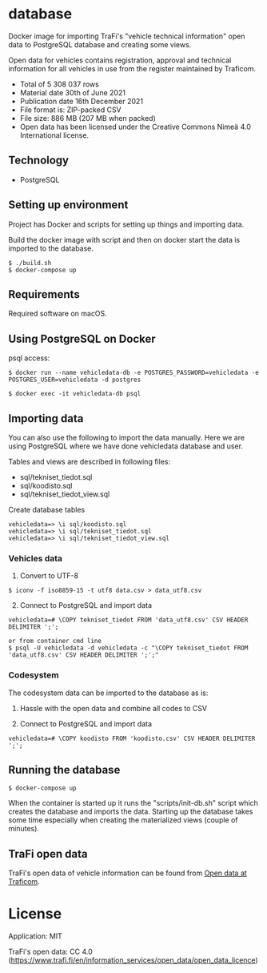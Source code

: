# database

Docker image for importing TraFi's "vehicle technical information" open data to PostgreSQL database and creating some views.

Open data for vehicles contains registration, approval and technical information for all vehicles in use from the register maintained by Traficom.

- Total of 5 308 037 rows
- Material date 30th of June 2021
- Publication date 16th December 2021
- File format is: ZIP-packed CSV
- File size: 886 MB (207 MB when packed)
- Open data has been licensed under the Creative Commons Nimeä 4.0 International license.

## Technology

- PostgreSQL

## Setting up environment

Project has Docker and scripts for setting up things and importing data.

Build the docker image with script and then on docker start the data is imported to the database.

```
$ ./build.sh
$ docker-compose up
```

## Requirements

Required software on macOS.

## Using PostgreSQL on Docker

psql access:

```
$ docker run --name vehicledata-db -e POSTGRES_PASSWORD=vehicledata -e POSTGRES_USER=vehicledata -d postgres

$ docker exec -it vehicledata-db psql
```

## Importing data

You can also use the following to import the data manually.
Here we are using PostgreSQL where we have done vehicledata database and user.

Tables and views are described in following files:

- sql/tekniset_tiedot.sql
- sql/koodisto.sql
- sql/tekniset_tiedot_view.sql

Create database tables

```
vehicledata=> \i sql/koodisto.sql
vehicledata=> \i sql/tekniset_tiedot.sql
vehicledata=> \i sql/tekniset_tiedot_view.sql
```

### Vehicles data

1. Convert to UTF-8

```
$ iconv -f iso8859-15 -t utf8 data.csv > data_utf8.csv
```

2. Connect to PostgreSQL and import data

```
vehicledata=# \COPY tekniset_tiedot FROM 'data_utf8.csv' CSV HEADER DELIMITER ';';

or from container cmd line
$ psql -U vehicledata -d vehicledata -c "\COPY tekniset_tiedot FROM 'data_utf8.csv' CSV HEADER DELIMITER ';';"
```

### Codesystem

The codesystem data can be imported to the database as is:

1. Hassle with the open data and combine all codes to CSV

2. Connect to PostgreSQL and import data

```
vehicledata=# \COPY koodisto FROM 'koodisto.csv' CSV HEADER DELIMITER ';';
```

## Running the database

```
$ docker-compose up
```

When the container is started up it runs the "scripts/init-db.sh" script which creates the database and imports the data.
Starting up the database takes some time especially when creating the materialized views (couple of minutes).

## TraFi open data

TraFi's open data of vehicle information can be found from [Open data at Traficom](https://www.traficom.fi/en/news/open-data).

# License

Application: MIT

TraFi's open data: CC 4.0 (https://www.trafi.fi/en/information_services/open_data/open_data_licence)
